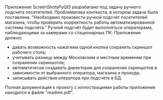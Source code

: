 Приложение ScreenShotsPyQt5 разрабатано под задачу ручного подсчета посетителей. Проблематика контекста, в котором задача была поставлена:
"Необходимо произвести ручной подсчёт посетителей магазина, чтобы проверить корректность работы автоматизированной системы подсчёта."
Ручной подсчёт будет выполняться операторами, наблюдающими за камерами со стационарных ПК.
Приложение должно:
- давать возможность нажатием одной кнопки сохранять скриншот рабочего стола;
- учитывать разницу между Московским и местным временем при сохранении скриншотов;
- автоматически создавать директории для сохранения скриншотов в зависимости от выбранного оператора, магазина и прохода;
- записывать действия оператора при подсчёте в БД.

Полная документация к проекту с иллюстрациями работы приложения находится в файле "readme.pdf".
